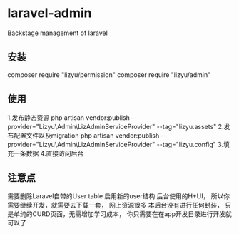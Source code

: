 # laravel-admin
Backstage management of laravel

## 安装
composer require "lizyu/permission"
composer require "lizyu/admin"

## 使用
1.发布静态资源 php artisan vendor:publish --provider="Lizyu\Admin\LizAdminServiceProvider" --tag="lizyu.assets"
2.发布配置文件以及migration php artisan vendor:publish --provider="Lizyu\Admin\LizAdminServiceProvider" --tag="lizyu.config"
3.填充一条数据
4.直接访问后台

## 注意点
需要删除Laravel自带的User table 启用新的user结构
后台使用的H+UI， 所以你需要继续开发，就需要去下载一套， 网上资源很多
本后台没有进行任何封装， 只是单纯的CURD页面，无需增加学习成本， 你只需要在在app开发目录进行开发就可以了

